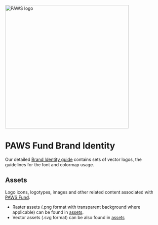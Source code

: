 <img src="assets/logo_full_v3_M.png" alt="PAWS logo" width=400px >

# PAWS Fund Brand Identity

Our detailed [Brand Identity guide](PAWS_Brand_Identity_Guide_English.pdf) contains sets of vector logos, the guidelines for the font and colormap usage.

## Assets
Logo icons, logotypes, images and other related content associated with [PAWS Fund](https://paws.fund/).
* Raster assets (.png format with transparent background where applicable) can be found in [assets](assets/).
* Vector assets (.svg format) can be also found in [assets](assets/)
